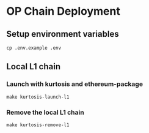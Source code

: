 # OP Chain Deployment

## Setup environment variables

```
cp .env.example .env
```

## Local L1 chain

### Launch with kurtosis and ethereum-package

```
make kurtosis-launch-l1
```

### Remove the local L1 chain

```
make kurtosis-remove-l1
```